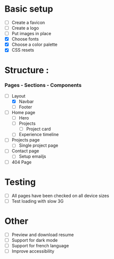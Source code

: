 # Basic setup

- [ ] Create a favicon
- [ ] Create a logo
- [ ] Put images in place
- [x] Choose fonts
- [x] Choose a color palette
- [x] CSS resets

# Structure :

### Pages - Sections - Components

- [ ] Layout
  - [X] Navbar
  - [ ] Footer
- [ ] Home page
  - [ ] Hero
  - [ ] Projects
    - [ ] Project card
  - [ ] Experience timeline
- [ ] Projects page
  - [ ] Single project page
- [ ] Contact page
  - [ ] Setup emailjs
- [ ] 404 Page

# Testing

- [ ] All pages have been checked on all device sizes
- [ ] Test loading with slow 3G

# Other

- [ ] Preview and download resume
- [ ] Support for dark mode
- [ ] Support for french language
- [ ] Improve accessibility
